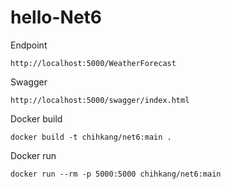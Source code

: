 # hello-Net6

Endpoint
```
http://localhost:5000/WeatherForecast
```

Swagger
```
http://localhost:5000/swagger/index.html
```
Docker build
```
docker build -t chihkang/net6:main .
```
Docker run
```
docker run --rm -p 5000:5000 chihkang/net6:main
```
